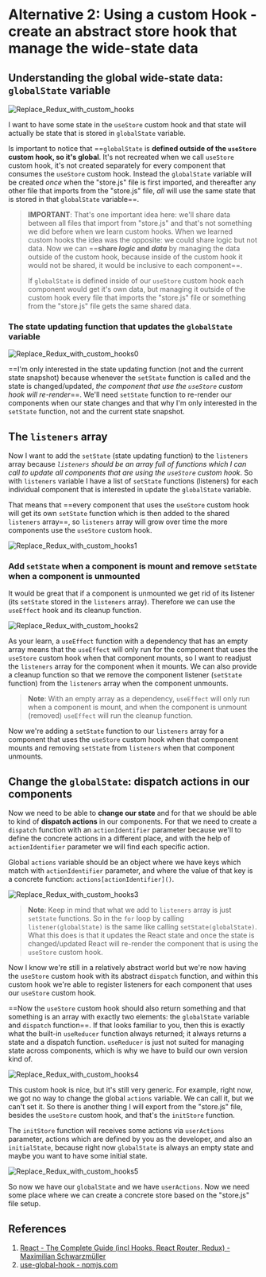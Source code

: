 # Alternative 2: Using a custom Hook - create an abstract store hook that manage the wide-state data

## Understanding the global wide-state data: `globalState` variable

![Replace_Redux_with_custom_hooks](../../img/Replace_Redux_with_custom_hooks.jpg)

I want to have some state in the `useStore` custom hook and that state will actually be state that is stored in `globalState` variable. 

Is important to notice that ==`globalState` is **defined outside of the `useStore` custom hook, so it's global**. It's not recreated when we call `useStore` custom hook, it's not created separately for every component that consumes the `useStore` custom hook. Instead the `globalState` variable will be created _once_ when the "store.js" file is first imported, and thereafter any other file that imports from the "store.js" file, _all_ will use the same state that is stored in that `globalState` variable==.

> **IMPORTANT**: That's one important idea here: we'll share data between all files that import from "store.js" and that's not something we did before when we learn custom hooks. When we learned custom hooks the idea was the opposite: we could share logic but not data. Now we can ==**share _logic_ and _data_** by managing the data outside of the custom hook, because inside of the custom hook it would not be shared, it would be inclusive to each component==.
>
> If `globalState` is defined inside of our `useStore` custom hook each component would get it's own data, but managing it outside of the custom hook every file that imports the "store.js" file or something from the "store.js" file gets the same shared data.

### The state updating function that updates the `globalState` variable

![Replace_Redux_with_custom_hooks0](../../img/Replace_Redux_with_custom_hooks0.jpg)

==I'm only interested in the state updating function (not and the current state snapshot) because whenever the `setState` function is called and the state is changed/updated, _the component that use the `useStore` custom hook will re-render_==. We'll need `setState` function to re-render our components when our state changes and that why I'm only interested in the `setState` function, not and the current state snapshot.

## The `listeners` array

Now I want to add the `setState` (state updating function) to the `listeners` array because _`listeners` should be an array full of functions which I can call to update all components that are using the `useStore` custom hook_. So with `listeners` variable I have a list of `setState` functions (listeners) for each individual component that is interested in update the `globalState` variable.

That means that ==every component that uses the `useStore` custom hook will get its own `setState` function which is then added to the shared `listeners` array==, so `listeners` array will grow over time the more components use the `useStore` custom hook.

![Replace_Redux_with_custom_hooks1](../../img/Replace_Redux_with_custom_hooks1.jpg)

### Add `setState` when a component is mount and remove `setState` when a component is unmounted

It would be great that if a component is unmounted we get rid of its listener (its `setState` stored in the `listeners` array). Therefore we can use the `useEffect` hook and its cleanup function.

![Replace_Redux_with_custom_hooks2](../../img/Replace_Redux_with_custom_hooks2.jpg)

As your learn, a `useEffect` function with a dependency that has an empty array means that the `useEffect` will only run for the component that uses the `useStore` custom hook when that component mounts, so I want to readjust the `listeners` array for the component when it mounts. We can also provide a cleanup function so that we remove the component listener (`setState` function) from the `listeners` array when the component unmounts.

> **Note**: With an empty array as a dependency, `useEffect` will only run when a component is mount, and when the component is unmount (removed) `useEffect` will run the cleanup function.

Now we're adding a `setState` function to our `listeners` array for a component that uses the `useStore` custom hook when that component mounts and removing `setState` from `listeners` when that component unmounts.

## Change the `globalState`: dispatch actions in our components

Now we need to be able to **change our state** and for that we should be able to kind of **dispatch actions** in our components. For that we need to create a `dispatch` function with an `actionIdentifier` parameter because we'll to define the concrete actions in a different place, and with the help of `actionIdentifier` parameter we will find each specific action.

Global `actions` variable should be an object where we have keys which match with `actionIdentifier` parameter, and where the value of that key is a concrete function: `actions[actionIdentifier]()`.

![Replace_Redux_with_custom_hooks3](../../img/Replace_Redux_with_custom_hooks3.jpg)

> **Note**: Keep in mind that what we add to `listeners` array is just `setState` functions. So in the `for` loop by calling `listener(globalState)` is the same like calling `setState(globalState)`. What this does is that it updates the React state and once the state is changed/updated React will re-render the component that is using the `useStore` custom hook.

Now I know we're still in a relatively abstract world but we're now having the `useStore` custom hook with its abstract `dispatch` function, and within this custom hook we're able to register listeners for each component that uses our `useStore` custom hook.

==Now the `useStore` custom hook should also return something and that something is an array with exactly two elements: the `globalState` variable and `dispatch` function==. If that looks familiar to you, then this is exactly what the built-in `useReducer` function always returned; it always returns a state and a dispatch function. `useReducer` is just not suited for managing state across components, which is why we have to build our own version kind of.

![Replace_Redux_with_custom_hooks4](../../img/Replace_Redux_with_custom_hooks4.jpg)

This custom hook is nice, but it's still very generic. For example, right now, we got no way to change the global `actions` variable. We can call it, but we can't set it. So there is another thing I will export from the "store.js" file, besides the `useStore` custom hook, and that's the `initStore` function.

The `initStore` function will receives some actions via `userActions` parameter, actions which are defined by you as the developer, and also an `initialState`, because right now `globalState` is always an empty state and maybe you want to have some initial state.

![Replace_Redux_with_custom_hooks5](../../img/Replace_Redux_with_custom_hooks5.jpg)

So now we have our `globalState` and we have `userActions`. Now we need some place where we can create a concrete store based on the "store.js" file setup.

## References

1. [React - The Complete Guide (incl Hooks, React Router, Redux) - Maximilian Schwarzmüller](https://www.udemy.com/course/react-the-complete-guide-incl-redux/)
2. [use-global-hook - npmjs.com](https://www.npmjs.com/package/use-global-hook)